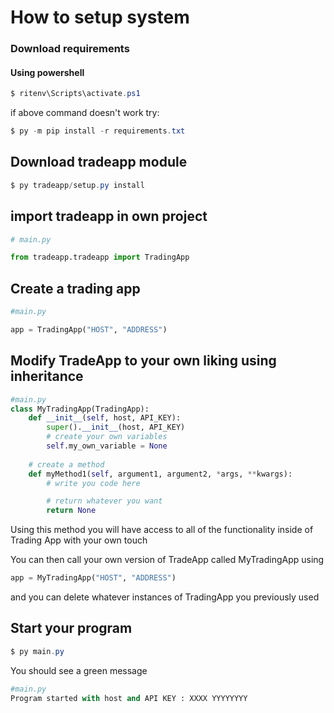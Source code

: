# How to setup system

### Download requirements
#### Using powershell
```powershell
$ ritenv\Scripts\activate.ps1
```

if above command doesn't work try:
```powershell
$ py -m pip install -r requirements.txt
```

## Download tradeapp module
```powershell
$ py tradeapp/setup.py install
```

## import tradeapp in own project
```python
# main.py

from tradeapp.tradeapp import TradingApp
```

## Create a trading app
```python
#main.py

app = TradingApp("HOST", "ADDRESS")
```

## Modify TradeApp to your own liking using inheritance
```python
#main.py
class MyTradingApp(TradingApp):
    def __init__(self, host, API_KEY):
        super().__init__(host, API_KEY)
        # create your own variables
        self.my_own_variable = None
    
    # create a method
    def myMethod1(self, argument1, argument2, *args, **kwargs):
        # write you code here

        # return whatever you want 
        return None
```
Using this method you will have access to all of the functionality inside of Trading App with your own touch

You can then call your own version of TradeApp called MyTradingApp using

```python
app = MyTradingApp("HOST", "ADDRESS")
```
and you can delete whatever instances of TradingApp you previously used

## Start your program 
```powershell
$ py main.py
```

You should see a green message 
```python
#main.py
Program started with host and API KEY : XXXX YYYYYYYY
```
